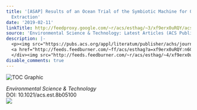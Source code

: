 ```yaml
---
title: '[ASAP] Results of an Ocean Trial of the Symbiotic Machine for Ocean uRanium
  Extraction'
date: '2019-02-11'
linkTitle: http://feedproxy.google.com/~r/acs/esthag/~3/xf9erx0uRQY/acs.est.8b05100
source: 'Environmental Science & Technology: Latest Articles (ACS Publications)'
description: |-
  <p><img src="https://pubs.acs.org/appl/literatum/publisher/achs/journals/content/esthag/0/esthag.ahead-of-print/acs.est.8b05100/20190211/images/medium/es-2018-051002_0011.gif" alt="TOC Graphic"/></p><div><cite>Environmental Science & Technology</cite></div><div>DOI: 10.1021/acs.est.8b05100</div><div class="feedflare">
  <a href="http://feeds.feedburner.com/~ff/acs/esthag?a=xf9erx0uRQY:n6GvR01VrwM:yIl2AUoC8zA"><img src="http://feeds.feedburner.com/~ff/acs/esthag?d=yIl2AUoC8zA" border="0"></img></a>
  </div><img src="http://feeds.feedburner.com/~r/acs/esthag/~4/xf9erx0uRQY" height="1" width="1" ...
disable_comments: true
---
```

<p><img src="https://pubs.acs.org/appl/literatum/publisher/achs/journals/content/esthag/0/esthag.ahead-of-print/acs.est.8b05100/20190211/images/medium/es-2018-051002_0011.gif" alt="TOC Graphic"/></p><div><cite>Environmental Science & Technology</cite></div><div>DOI: 10.1021/acs.est.8b05100</div><div class="feedflare">
<a href="http://feeds.feedburner.com/~ff/acs/esthag?a=xf9erx0uRQY:n6GvR01VrwM:yIl2AUoC8zA"><img src="http://feeds.feedburner.com/~ff/acs/esthag?d=yIl2AUoC8zA" border="0"></img></a>
</div><img src="http://feeds.feedburner.com/~r/acs/esthag/~4/xf9erx0uRQY" height="1" width="1" ...